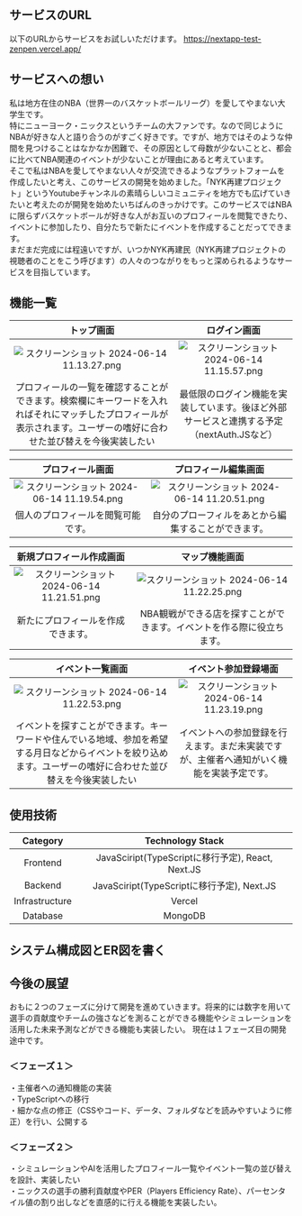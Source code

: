 
## サービスのURL
以下のURLからサービスをお試しいただけます。
https://nextapp-test-zenpen.vercel.app/

## サービスへの想い
私は地方在住のNBA（世界一のバスケットボールリーグ）を愛してやまない大学生です。<br>
特にニューヨーク・ニックスというチームの大ファンです。なので同じようにNBAが好きな人と語り合うのがすごく好きです。ですが、地方ではそのような仲間を見つけることはなかなか困難で、その原因として母数が少ないことと、都会に比べてNBA関連のイベントが少ないことが理由にあると考えています。<br>
そこで私はNBAを愛してやまない人々が交流できるようなプラットフォームを作成したいと考え、このサービスの開発を始めました。「NYK再建プロジェクト」というYoutubeチャンネルの素晴らしいコミュニティを地方でも広げていきたいと考えたのが開発を始めたいちばんのきっかけです。このサービスではNBAに限らずバスケットボールが好きな人がお互いのプロフィールを閲覧できたり、イベントに参加したり、自分たちで新たにイベントを作成することだってできます。<br>
まだまだ完成には程遠いですが、いつかNYK再建民（NYK再建プロジェクトの視聴者のことをこう呼びます）の人々のつながりをもっと深められるようなサービスを目指しています。

## 機能一覧
|トップ画面|ログイン画面| 
|:----------:|:-----------:|
|![スクリーンショット 2024-06-14 11.13.27.png](https://qiita-image-store.s3.ap-northeast-1.amazonaws.com/0/3685116/5b6448d6-3194-6f0f-b11c-e49e31224ba4.png)|![スクリーンショット 2024-06-14 11.15.57.png](https://qiita-image-store.s3.ap-northeast-1.amazonaws.com/0/3685116/55374fce-92f8-bf3e-648b-876fefa582c2.png)| 
|プロフィールの一覧を確認することができます。検索欄にキーワードを入れればそれにマッチしたプロフィールが表示されます。ユーザーの嗜好に合わせた並び替えを今後実装したい|最低限のログイン機能を実装しています。後ほど外部サービスと連携する予定（nextAuth.JSなど）| 

|プロフィール画面|プロフィール編集画面| 
|:----------:|:-----------:|
|![スクリーンショット 2024-06-14 11.19.54.png](https://qiita-image-store.s3.ap-northeast-1.amazonaws.com/0/3685116/2f733d8d-cddd-a03f-0a16-01571d77e58f.png)|![スクリーンショット 2024-06-14 11.20.51.png](https://qiita-image-store.s3.ap-northeast-1.amazonaws.com/0/3685116/5ea48f29-7d0c-2025-0916-f08430639111.png)| 
|個人のプロフィールを閲覧可能です。|自分のプローフィルをあとから編集することができます。| 

|新規プロフィール作成画面|マップ機能画面| 
|:----------:|:-----------:|
|![スクリーンショット 2024-06-14 11.21.51.png](https://qiita-image-store.s3.ap-northeast-1.amazonaws.com/0/3685116/4a93358a-13ea-9666-e575-f932958e14c4.png)|![スクリーンショット 2024-06-14 11.22.25.png](https://qiita-image-store.s3.ap-northeast-1.amazonaws.com/0/3685116/14965de8-b8c0-a7ab-4549-4c0d0755b471.png)| 
|新たにプロフィールを作成できます。|NBA観戦ができる店を探すことができます。イベントを作る際に役立ちます。| 

|イベント一覧画面|イベント参加登録場面| 
|:----------:|:-----------:|
|![スクリーンショット 2024-06-14 11.22.53.png](https://qiita-image-store.s3.ap-northeast-1.amazonaws.com/0/3685116/8a7806ce-fa92-0f08-67ad-ae4b24f3d25b.png)|![スクリーンショット 2024-06-14 11.23.19.png](https://qiita-image-store.s3.ap-northeast-1.amazonaws.com/0/3685116/188c7932-b224-7773-50b8-d4afd6c736d9.png)| 
|イベントを探すことができます。キーワードや住んでいる地域、参加を希望する月日などからイベントを絞り込めます。ユーザーの嗜好に合わせた並び替えを今後実装したい|イベントへの参加登録を行えます。まだ未実装ですが、主催者へ通知がいく機能を実装予定です。| 

## 使用技術
|      Category      |      Technology Stack      | 
|:------------------:|:---------------------------:|
| Frontend           | JavaSciript(TypeScriptに移行予定), React, Next.JS | 
| Backend            | JavaSciript(TypeScriptに移行予定), Next.JS | 
| Infrastructure     | Vercel                      | 
| Database           | MongoDB                     | 


## システム構成図とER図を書く

## 今後の展望
おもに２つのフェーズに分けて開発を進めていきます。将来的には数字を用いて選手の貢献度やチームの強さなどを測ることができる機能やシミュレーションを活用した未来予測などができる機能も実装したい。
現在は１フェーズ目の開発途中です。<br>
### ＜フェーズ１＞
・主催者への通知機能の実装<br>
・TypeScriptへの移行<br>
・細かな点の修正（CSSやコード、データ、フォルダなどを読みやすいように修正）を行い、公開する<br>
### ＜フェーズ２＞
・シミュレーションやAIを活用したプロフィール一覧やイベント一覧の並び替えを設計、実装したい<br>
・ニックスの選手の勝利貢献度やPER（Players Efficiency Rate）、パーセンタイル値の割り出しなどを直感的に行える機能を実装したい。<br>
